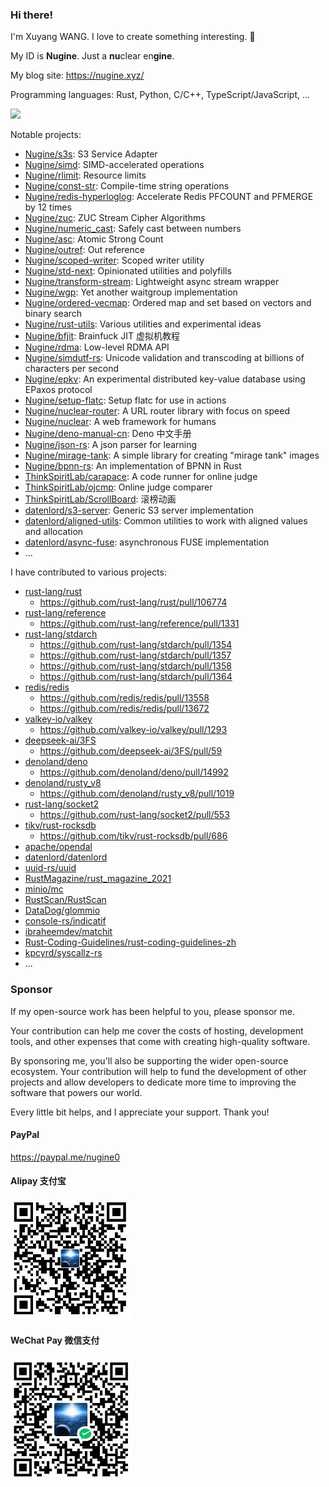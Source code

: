 ### Hi there!

I'm Xuyang WANG. I love to create something interesting. 👋

My ID is **Nugine**. Just a **nu**clear en**gine**. 

My blog site: <https://nugine.xyz/>

Programming languages: Rust, Python, C/C++, TypeScript/JavaScript, ...

<a href="https://github.com/anuraghazra/github-readme-stats"><img src="https://github-readme-stats.vercel.app/api?username=Nugine&show_icons=true"/></a>

Notable projects:

+ [Nugine/s3s](https://github.com/Nugine/s3s): S3 Service Adapter
+ [Nugine/simd](https://github.com/Nugine/simd): SIMD-accelerated operations
+ [Nugine/rlimit](https://github.com/Nugine/rlimit/): Resource limits
+ [Nugine/const-str](https://github.com/Nugine/const-str): Compile-time string operations
+ [Nugine/redis-hyperloglog](https://github.com/Nugine/redis-hyperloglog): Accelerate Redis PFCOUNT and PFMERGE by 12 times
+ [Nugine/zuc](https://github.com/Nugine/zuc): ZUC Stream Cipher Algorithms
+ [Nugine/numeric_cast](https://github.com/Nugine/numeric_cast): Safely cast between numbers
+ [Nugine/asc](https://github.com/Nugine/asc): Atomic Strong Count
+ [Nugine/outref](https://github.com/Nugine/outref): Out reference
+ [Nugine/scoped-writer](https://github.com/Nugine/scoped-writer): Scoped writer utility
+ [Nugine/std-next](https://github.com/Nugine/std-next): Opinionated utilities and polyfills
+ [Nugine/transform-stream](https://github.com/Nugine/transform-stream): Lightweight async stream wrapper
+ [Nugine/wgp](https://github.com/Nugine/wgp): Yet another waitgroup implementation
+ [Nugine/ordered-vecmap](https://github.com/Nugine/ordered-vecmap): Ordered map and set based on vectors and binary search
+ [Nugine/rust-utils](https://github.com/Nugine/rust-utils): Various utilities and experimental ideas
+ [Nugine/bfjit](https://github.com/Nugine/bfjit): Brainfuck JIT 虚拟机教程
+ [Nugine/rdma](https://github.com/Nugine/rdma): Low-level RDMA API
+ [Nugine/simdutf-rs](https://github.com/Nugine/simdutf-rs): Unicode validation and transcoding at billions of characters per second
+ [Nugine/epkv](https://github.com/Nugine/epkv): An experimental distributed key-value database using EPaxos protocol
+ [Nugine/setup-flatc](https://github.com/Nugine/setup-flatc): Setup flatc for use in actions
+ [Nugine/nuclear-router](https://github.com/Nugine/nuclear-router): A URL router library with focus on speed
+ [Nugine/nuclear](https://github.com/Nugine/nuclear): A web framework for humans
+ [Nugine/deno-manual-cn](https://github.com/Nugine/deno-manual-cn): Deno 中文手册
+ [Nugine/json-rs](https://github.com/Nugine/json-rs): A json parser for learning
+ [Nugine/mirage-tank](https://github.com/Nugine/mirage-tank): A simple library for creating "mirage tank" images
+ [Nugine/bpnn-rs](https://github.com/Nugine/bpnn-rs): An implementation of BPNN in Rust
+ [ThinkSpiritLab/carapace](https://github.com/ThinkSpiritLab/carapace): A code runner for online judge
+ [ThinkSpiritLab/ojcmp](https://github.com/ThinkSpiritLab/ojcmp): Online judge comparer
+ [ThinkSpiritLab/ScrollBoard](https://github.com/ThinkSpiritLab/ScrollBoard): 滚榜动画
+ [datenlord/s3-server](https://github.com/datenlord/s3-server): Generic S3 server implementation
+ [datenlord/aligned-utils](https://github.com/datenlord/aligned-utils): Common utilities to work with aligned values and allocation
+ [datenlord/async-fuse](https://github.com/datenlord/async-fuse): asynchronous FUSE implementation
+ ...

I have contributed to various projects:

+ [rust-lang/rust](https://github.com/rust-lang/rust)
  + https://github.com/rust-lang/rust/pull/106774
+ [rust-lang/reference](https://github.com/rust-lang/reference)
  + https://github.com/rust-lang/reference/pull/1331
+ [rust-lang/stdarch](https://github.com/rust-lang/stdarch)
  + https://github.com/rust-lang/stdarch/pull/1354
  + https://github.com/rust-lang/stdarch/pull/1357
  + https://github.com/rust-lang/stdarch/pull/1358
  + https://github.com/rust-lang/stdarch/pull/1364
+ [redis/redis](https://github.com/redis/redis)
  + https://github.com/redis/redis/pull/13558
  + https://github.com/redis/redis/pull/13672
+ [valkey-io/valkey](https://github.com/valkey-io/valkey)
  + https://github.com/valkey-io/valkey/pull/1293
+ [deepseek-ai/3FS](https://github.com/deepseek-ai/3FS)
  + https://github.com/deepseek-ai/3FS/pull/59
+ [denoland/deno](https://github.com/denoland/deno)
  + https://github.com/denoland/deno/pull/14992
+ [denoland/rusty_v8](https://github.com/denoland/rusty_v8)
  + https://github.com/denoland/rusty_v8/pull/1019
+ [rust-lang/socket2](https://github.com/rust-lang/socket2)
  + https://github.com/rust-lang/socket2/pull/553
+ [tikv/rust-rocksdb](https://github.com/tikv/rust-rocksdb)
  + https://github.com/tikv/rust-rocksdb/pull/686
+ [apache/opendal](https://github.com/apache/opendal)
+ [datenlord/datenlord](https://github.com/datenlord/datenlord)
+ [uuid-rs/uuid](https://github.com/uuid-rs/uuid)
+ [RustMagazine/rust_magazine_2021](https://github.com/RustMagazine/rust_magazine_2021)
+ [minio/mc](https://github.com/minio/mc)
+ [RustScan/RustScan](https://github.com/RustScan/RustScan)
+ [DataDog/glommio](https://github.com/DataDog/glommio)
+ [console-rs/indicatif](https://github.com/console-rs/indicatif)
+ [ibraheemdev/matchit](https://github.com/ibraheemdev/matchit)
+ [Rust-Coding-Guidelines/rust-coding-guidelines-zh](https://github.com/Rust-Coding-Guidelines/rust-coding-guidelines-zh)
+ [kpcyrd/syscallz-rs](https://github.com/kpcyrd/syscallz-rs)
+ ...

### Sponsor

If my open-source work has been helpful to you, please sponsor me.

Your contribution can help me cover the costs of hosting, development tools, and other expenses that come with creating high-quality software.

By sponsoring me, you'll also be supporting the wider open-source ecosystem. Your contribution will help to fund the development of other projects and allow developers to dedicate more time to improving the software that powers our world.

Every little bit helps, and I appreciate your support. Thank you!

<!-- <a href="https://www.buymeacoffee.com/nugine" target="_blank"><img src="https://cdn.buymeacoffee.com/buttons/v2/default-blue.png" alt="Buy Me A Coffee" style="height: 40px !important;width: 144px !important;" ></a> -->

#### PayPal

<https://paypal.me/nugine0>

#### Alipay 支付宝

![alipay qrcode](./alipay.jpg)

#### WeChat Pay 微信支付

![wechat pay qrcode](./wechat.jpg)
